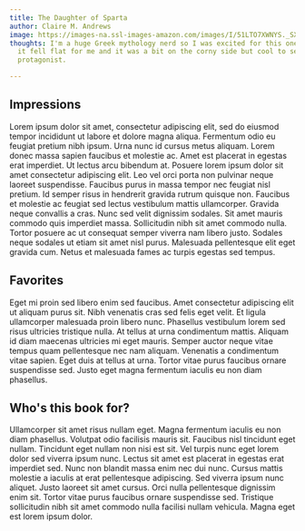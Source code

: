 ```yaml
---
title: The Daughter of Sparta
author: Claire M. Andrews
image: https://images-na.ssl-images-amazon.com/images/I/51LTO7XWNYS._SX332_BO1,204,203,200_.jpg
thoughts: I'm a huge Greek mythology nerd so I was excited for this one. Ultimately,
  it fell flat for me and it was a bit on the corny side but cool to see a female
  protagonist.

---
```

## Impressions

Lorem ipsum dolor sit amet, consectetur adipiscing elit, sed do eiusmod tempor incididunt ut labore et dolore magna aliqua. Fermentum odio eu feugiat pretium nibh ipsum. Urna nunc id cursus metus aliquam. Lorem donec massa sapien faucibus et molestie ac. Amet est placerat in egestas erat imperdiet. Ut lectus arcu bibendum at. Posuere lorem ipsum dolor sit amet consectetur adipiscing elit. Leo vel orci porta non pulvinar neque laoreet suspendisse. Faucibus purus in massa tempor nec feugiat nisl pretium. Id semper risus in hendrerit gravida rutrum quisque non. Faucibus et molestie ac feugiat sed lectus vestibulum mattis ullamcorper. Gravida neque convallis a cras. Nunc sed velit dignissim sodales. Sit amet mauris commodo quis imperdiet massa. Sollicitudin nibh sit amet commodo nulla. Tortor posuere ac ut consequat semper viverra nam libero justo. Sodales neque sodales ut etiam sit amet nisl purus. Malesuada pellentesque elit eget gravida cum. Netus et malesuada fames ac turpis egestas sed tempus.

## Favorites

Eget mi proin sed libero enim sed faucibus. Amet consectetur adipiscing elit ut aliquam purus sit. Nibh venenatis cras sed felis eget velit. Et ligula ullamcorper malesuada proin libero nunc. Phasellus vestibulum lorem sed risus ultricies tristique nulla. At tellus at urna condimentum mattis. Aliquam id diam maecenas ultricies mi eget mauris. Semper auctor neque vitae tempus quam pellentesque nec nam aliquam. Venenatis a condimentum vitae sapien. Eget duis at tellus at urna. Tortor vitae purus faucibus ornare suspendisse sed. Justo eget magna fermentum iaculis eu non diam phasellus.

## Who's this book for?

Ullamcorper sit amet risus nullam eget. Magna fermentum iaculis eu non diam phasellus. Volutpat odio facilisis mauris sit. Faucibus nisl tincidunt eget nullam. Tincidunt eget nullam non nisi est sit. Vel turpis nunc eget lorem dolor sed viverra ipsum nunc. Lectus sit amet est placerat in egestas erat imperdiet sed. Nunc non blandit massa enim nec dui nunc. Cursus mattis molestie a iaculis at erat pellentesque adipiscing. Sed viverra ipsum nunc aliquet. Justo laoreet sit amet cursus. Orci nulla pellentesque dignissim enim sit. Tortor vitae purus faucibus ornare suspendisse sed. Tristique sollicitudin nibh sit amet commodo nulla facilisi nullam vehicula. Magna eget est lorem ipsum dolor.